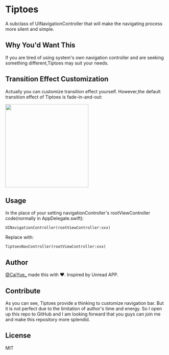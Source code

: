 # Tiptoes

A subclass of UINavigationController that will make the navigating process more silent and simple.

## Why You'd Want This 

If you are tired of using system's own navigation controller and are seeking something different,Tiptoes may suit your needs.

## Transition Effect Customization 

Actually you can customize transition effect yourself.
However,the default transition effect of Tiptoes is fade-in-and-out:

<img src="https://github.com/caiyue1993/Tiptoes/blob/master/images/fade-in-and-out.gif" width="260">

## Usage

In the place of your setting navigationController's rootViewController code(normally in AppDelegate.swift):
```
UINavigationController(rootViewController:xxx)
```
Replace with:
```
TiptoesNavController(rootViewController:xxx)
```

## Author

[@CaiYue\_](http://weibo.com/caiyue233) made this with ❤️. Inspired by Unread APP.

## Contribute

As you can see, Tiptoes provide a thinking to customize navigation bar. But it is not perfect due to the limitation of author's time and energy. So I open up this repo to GitHub and I am looking forward that you guys can join me and make this repository more splendid.

## License

MIT


